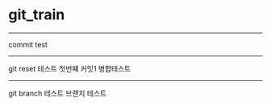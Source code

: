# git_train

---
commit test


--------
git reset 테스트 
첫번쨰 커밋1
병합테스트


-------
git branch 테스트
브랜치 테스트